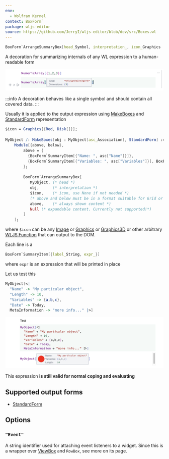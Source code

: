 ```yaml
---
env:
  - Wolfram Kernel
context: BoxForm`
package: wljs-editor
source: https://github.com/JerryI/wljs-editor/blob/dev/src/Boxes.wl
---
```

```mathematica
BoxForm`ArrangeSummaryBox[head_Symbol, interpretation_, icon_Graphics | _Graphics3D | _Image | None, summary_List, Null, opts___] _RowBox
```

A decoration for summarizing internals of any WL expression to a human-readable form

![](./../../../Screenshot%202024-04-07%20at%2018.05.37.png)

:::info
A decoration behaves like a single symbol and should contain all covered data. 
:::

Usually it is applied to the output expression using [MakeBoxes](frontend/Reference/Decorations/MakeBoxes.md) and [StandardForm](frontend/Reference/Decorations/StandardForm.md) representation

```mathematica
$icon = Graphics[{Red, Disk[]}];

MyObject /: MakeBoxes[obj : MyObject[asc_Association], StandardForm] := 
    Module[{above, below},
        above = { 
          {BoxForm`SummaryItem[{"Name: ", asc["Name"]}]},
          {BoxForm`SummaryItem[{"Variables: ", asc["Variables"]}], BoxForm`SummaryItem[{"Length: ", asc["Length"]}]}
        };

        BoxForm`ArrangeSummaryBox[
           MyObject, (* head *)
           obj,      (* interpretation *)
           $icon,    (* icon, use None if not needed *)
           (* above and below must be in a format suitable for Grid or Column *)
           above,    (* always shown content *)
           Null (* expandable content. Currently not supported!*)
        ]
    ];
```

where `$icon` can be any [Image](frontend/Reference/Image/Image.md) or [Graphics](frontend/Reference/Graphics/Graphics.md) or [Graphics3D](frontend/Reference/Graphics3D/Graphics3D.md) or other arbitrary [WLJS Function](frontend/Advanced/Frontend%20interpretation/WLJS%20Functions.md) that can output to the DOM.

Each line is a

```mathematica
BoxForm`SummaryItem[{label_String, expr_}]
```

where `expr` is an expression that will be printed in place

Let us test this

```mathematica
MyObject[<|
  "Name" -> "My particular object",
  "Length" -> 10,
  "Variables" -> {a,b,c},
  "Date" -> Today,
  MetaInformation -> "more info..." |>]
```

![](./../../../Screenshot%202024-04-07%20at%2018.14.26.png)

This expression __is still valid for normal coping and evaluating__ 

## Supported output forms
- [StandardForm](frontend/Reference/Decorations/StandardForm.md)

## Options
### `"Event"`
A string identifier used for attaching event listeners to a widget. Since this is a wrapper over [ViewBox](frontend/Reference/Decorations/ViewBox.md) and `RowBox`,  see more on its page.
